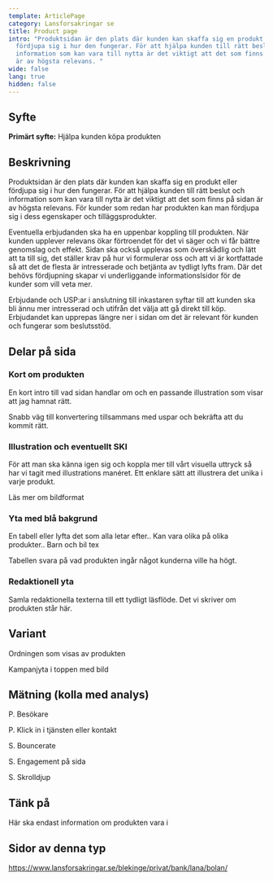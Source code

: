 ```yaml
---
template: ArticlePage
category: Lansforsakringar se
title: Product page
intro: "Produktsidan är den plats där kunden kan skaffa sig en produkt eller
  fördjupa sig i hur den fungerar. För att hjälpa kunden till rätt beslut och
  information som kan vara till nytta är det viktigt att det som finns på sidan
  är av högsta relevans. "
wide: false
lang: true
hidden: false
---
```

## Syfte

**Primärt syfte:** Hjälpa kunden köpa produkten

## Beskrivning

Produktsidan är den plats där kunden kan skaffa sig en produkt eller fördjupa sig i hur den fungerar. För att hjälpa kunden till rätt beslut och information som kan vara till nytta är det viktigt att det som finns på sidan är av högsta relevans. För kunder som redan har produkten kan man fördjupa sig i dess egenskaper och tilläggsprodukter.

Eventuella erbjudanden ska ha en uppenbar koppling till produkten. När kunden upplever relevans ökar förtroendet för det vi säger och vi får bättre genomslag och effekt. Sidan ska också upplevas som överskådlig och lätt att ta till sig, det ställer krav på hur vi formulerar oss och att vi är kortfattade så att det de flesta är intresserade och betjänta av tydligt lyfts fram. Där det behövs fördjupning skapar vi underliggande informationslsidor för de kunder som vill veta mer.

Erbjudande och USP:ar i anslutning till inkastaren syftar till att kunden ska bli ännu mer intresserad och utifrån det välja att gå direkt till köp. Erbjudandet kan upprepas längre ner i sidan om det är relevant för kunden och fungerar som beslutsstöd.

## Delar på sida

### Kort om produkten

En kort intro till vad sidan handlar om och en passande illustration som visar att jag hamnat rätt.

Snabb väg till konvertering tillsammans med uspar och bekräfta att du kommit rätt.

### Illustration och eventuellt SKI

För att man ska känna igen sig och koppla mer till vårt visuella uttryck så har vi tagit med illustrations manéret. Ett enklare sätt att illustrera det unika i varje produkt.

Läs mer om bildformat

### Yta med blå bakgrund

En tabell eller lyfta det som alla letar efter.. Kan vara olika på olika produkter.. Barn och bil tex

Tabellen svara på vad produkten ingår något kunderna ville ha högt.

### Redaktionell yta

Samla redaktionella texterna till ett tydligt läsflöde. Det vi skriver om produkten står här.

## Variant

Ordningen som visas av produkten

Kampanjyta i toppen med bild

## Mätning (kolla med analys)

P. Besökare

P. Klick in i tjänsten eller kontakt

S. Bouncerate

S. Engagement på sida

S. Skrolldjup

## Tänk på

Här ska endast information om produkten vara i

## Sidor av denna typ

<https://www.lansforsakringar.se/blekinge/privat/bank/lana/bolan/>